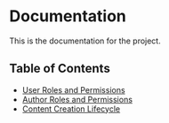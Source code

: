 # Documentation

This is the documentation for the project.

## Table of Contents

- [User Roles and Permissions](_user-roles-and-permissions.md)
- [Author Roles and Permissions](_author-roles-and-permissions.md)
- [Content Creation Lifecycle](_content-creation-lifecycle.md)
